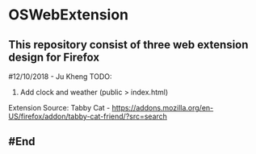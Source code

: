 # OSWebExtension
This repository consist of three web extension design for Firefox 
-------------------------------------------------------------------------------------------------------------
#12/10/2018 - Ju Kheng
TODO:
1. Add clock and weather (public > index.html)

Extension Source:
Tabby Cat - https://addons.mozilla.org/en-US/firefox/addon/tabby-cat-friend/?src=search

#End 
----------------------------------------------------------------------------------------------------------
